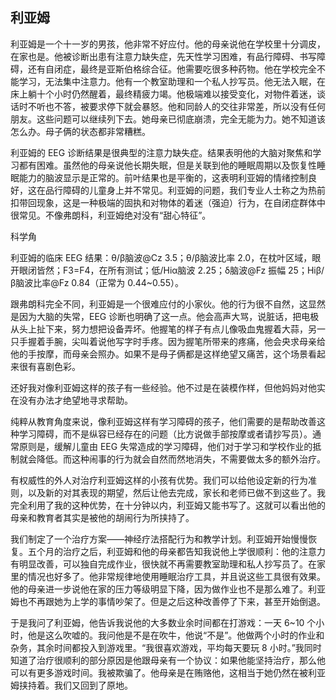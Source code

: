 ## 利亚姆

  利亚姆是一个十一岁的男孩，他非常不好应付。他的母亲说他在学校里十分调皮，在家也是。他被诊断出患有注意力缺失症，先天性学习困难，有品行障碍、书写障碍，还有自闭症，最终是亚斯伯格综合征。他需要吃很多种药物。他在学校完全不能学习，无法集中注意力。他有一个教室助理和一个私人抄写员。他无法入眠，在床上躺十个小时仍然醒着，最终精疲力竭。他极端难以接受变化，对物件着迷，谈话时不听也不答，被要求停下就会暴怒。他和同龄人的交往非常差，所以没有任何朋友。这些问题可以继续列下去。她母亲已彻底崩溃，完全无能为力。她不知道该怎么办。母子俩的状态都非常糟糕。

  利亚姆的 EEG 诊断结果是很典型的注意力缺失症。结果表明他的大脑对聚焦和学习都有困难。虽然他的母亲说他长期失眠，但是关联到他的睡眠周期以及恢复性睡眠能力的脑波显示是正常的。前叶结果也是平衡的，这表明利亚姆的情绪控制良好，这在品行障碍的儿童身上并不常见。利亚姆的问题，我们专业人士称之为热前扣带回现象，这是一种极端的固执和对物体的着迷（强迫）行为，在自闭症群体中很常见。不像弗朗科，利亚姆绝对没有“甜心特征”。

  科学角

  利亚姆的临床 EEG 结果：θ/β脑波@Cz 3.5；θ/β脑波比率 2.0，在枕叶区域，眼开眼闭皆然；F3=F4，在所有测试；低/Hiα脑波 2.25；δ脑波@Fz 振幅 25；Hiβ/β脑波比率@Fz 0.84（正常为 0.44~0.55）。

  跟弗朗科完全不同，利亚姆是一个很难应付的小家伙。他的行为很不自然，这显然是因为大脑的失常，EEG 诊断也明确了这一点。他会高声大骂，说脏话，把电极从头上扯下来，努力想把设备弄坏。他握笔的样子有点儿像吸血鬼握着大蒜，另一只手握着手腕，尖叫着说他写字时手疼。因为握笔所带来的疼痛，他会央求母亲给他的手按摩，而母亲会照办。如果不是母子俩都是这样绝望又痛苦，这个场景看起来很有喜剧色彩。

  还好我对像利亚姆这样的孩子有一些经验。他不过是在装模作样，但他妈妈对他实在没有办法才绝望地寻求帮助。

  纯粹从教育角度来说，像利亚姆这样有学习障碍的孩子，他们需要的是帮助改善这种学习障碍，而不是纵容已经存在的问题（比方说做手部按摩或者请抄写员）。通常原则是，缓解儿童由 EEG 失常造成的学习障碍，他们对于学习和学校作业的抵制就会降低。而这种闹事的行为就会自然而然地消失，不需要做太多的额外治疗。

  有权威性的外人对治疗利亚姆这样的小孩有优势。我们可以给他设定新的行为准则，以及新的对其表现的期望，然后让他去完成，家长和老师已做不到这些了。我完全利用了我的这种优势，在十分钟以内，利亚姆又能书写了。这就可以看出他的母亲和教育者其实是被他的胡闹行为所挟持了。

  我们制定了一个治疗方案——神经疗法搭配行为和教学计划。利亚姆开始慢慢恢复。五个月的治疗之后，利亚姆和他的母亲都告知我说他上学很顺利：他的注意力有明显改善，可以独自完成作业，很快就不再需要教室助理和私人抄写员了。在家里的情况也好多了。他非常规律地使用睡眠治疗工具，并且说这些工具很有效果。他的母亲进一步说他在家的压力等级明显下降，因为做作业也不是那么难了。利亚姆也不再跟她为上学的事情吵架了。但是之后这种改善停了下来，甚至开始倒退。

  于是我问了利亚姆，他告诉我说他的大多数业余时间都在打游戏：一天 6~10 个小时，他是这么吹嘘的。我问他是不是在吹牛，他说“不是”。他做两个小时的作业和杂务，其余时间都投入到游戏里。“我很喜欢游戏，平均每天要玩 8 小时。”我同时知道了治疗很顺利的部分原因是他跟母亲有一个协议：如果他能坚持治疗，那么他可以有更多游戏时间。我被欺骗了。他母亲是在贿赂他，这相当于她仍然在被利亚姆挟持着。我们又回到了原地。